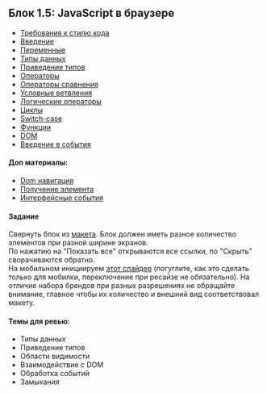 ## Блок 1.5: JavaScript в браузере

- [Требования к стилю кода](https://learn.javascript.ru/coding-style)
- [Введение](https://learn.javascript.ru/intro)
- [Переменные](https://learn.javascript.ru/variables)
- [Типы данных](https://learn.javascript.ru/types)
- [Приведение типов](https://learn.javascript.ru/type-conversions)
- [Операторы](https://learn.javascript.ru/operators)
- [Операторы сравнения](https://learn.javascript.ru/comparison)
- [Условные ветвления](https://learn.javascript.ru/ifelse)
- [Логические операторы](https://learn.javascript.ru/logical-operators)
- [Циклы](https://learn.javascript.ru/while-for)
- [Switch-case](https://learn.javascript.ru/switch)
- [Функции](https://learn.javascript.ru/function-basics)
- [DOM](https://learn.javascript.ru/dom-nodes)
- [Введение в события](https://learn.javascript.ru/events)

#### Доп материалы:
- [Dom навигация](https://learn.javascript.ru/dom-navigation)
- [Получение элемента](https://learn.javascript.ru/searching-elements-dom)
- [Интерфейсные события](https://learn.javascript.ru/event-details)

#### Задание
Свернуть  блок из [макета](https://www.figma.com/file/VSoue7AJznrlq9RK83IMDD/%D0%91%D0%BB%D0%BE%D0%BA-1.5%3A-JavaScript-%D0%B2-%D0%B1%D1%80%D0%B0%D1%83%D0%B7%D0%B5%D1%80%D0%B5?node-id=0-1864&t=5XcfKymyn0FBHAeQ-4).
Блок должен иметь разное количество элементов при разной ширине экранов.  
По нажатию на "Показать все" открываются все ссылки, по "Скрыть" сворачиваются обратно.  
На мобильном инициируем [этот слайдер](https://swiperjs.com/) (погуглите, как это сделать только для мобилки, переключение при ресайзе не обязательно). На отличие набора брендов при разных разрешениях не обращайте внимание, главное чтобы их количество и внешний вид соответствовал макету.

#### Темы для ревью:
- Типы данных
- Приведение типов
- Области видимости
- Взаимодействие с DOM
- Обработка событий
- Замыкания
